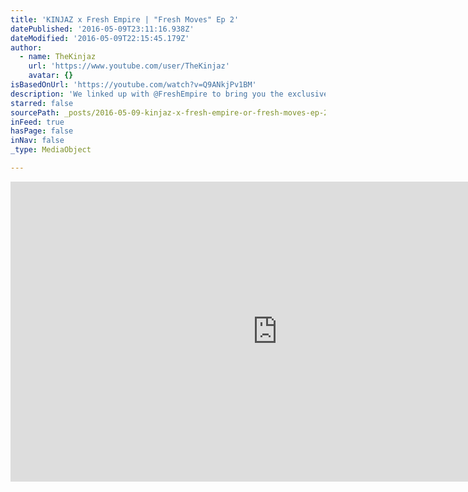 ```yaml
---
title: 'KINJAZ x Fresh Empire | "Fresh Moves" Ep 2'
datePublished: '2016-05-09T23:11:16.938Z'
dateModified: '2016-05-09T22:15:45.179Z'
author:
  - name: TheKinjaz
    url: 'https://www.youtube.com/user/TheKinjaz'
    avatar: {}
isBasedOnUrl: 'https://youtube.com/watch?v=Q9ANkjPv1BM'
description: 'We linked up with @FreshEmpire to bring you the exclusive Fresh Moves Dance Challenge. Enter for your chance to come kick it with us!'
starred: false
sourcePath: _posts/2016-05-09-kinjaz-x-fresh-empire-or-fresh-moves-ep-2.md
inFeed: true
hasPage: false
inNav: false
_type: MediaObject

---
```

<iframe src="https://cdn.embedly.com/widgets/media.html?src=https%3A%2F%2Fwww.youtube.com%2Fembed%2FQ9ANkjPv1BM%3Ffeature%3Doembed&amp;url=https%3A%2F%2Fwww.youtube.com%2Fwatch%3Fv%3DQ9ANkjPv1BM&amp;image=https%3A%2F%2Fi.ytimg.com%2Fvi%2FQ9ANkjPv1BM%2Fhqdefault.jpg&amp;key=b7d04c9b404c499eba89ee7072e1c4f7&amp;type=text%2Fhtml&amp;schema=youtube" width="854" height="480" scrolling="no" frameborder="0" allowfullscreen="" style=""></iframe>